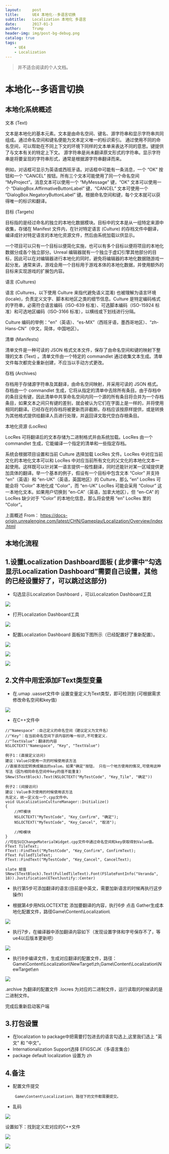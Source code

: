 ```yaml
---
layout:     post
title:      UE4 本地化--多语言切换
subtitle:   Localization 本地化 多语言
date:       2017-01-3
author:     Trump
header-img: img/post-bg-debug.png
catalog: true
tags:
    - UE4
    - Localization
---
```



>并不适合阅读的个人文档。

# 本地化--多语言切换

## 本地化系统概述

文本 (Text)

文本是本地化的基本元素。文本是由命名空间、键名、源字符串和显示字符串共同组成。通过命名空间和键名便能为文本定义唯一的标识索引。 通过使用不同的命名空间，可以帮助在不同上下文的环境下同样的文本单来表达不同的意思。键提供了与文本有关的特定上下文。 源字符串是尚未翻译原文形式的字符串。显示字符串是将要呈现的字符串形式，通常是根据源字符串翻译而来。

例如，对话框可显示为英语或西班牙语。对话框中可能有一条消息，一个 “OK” 按钮和一个 “CANCEL” 按钮。所有三个文本可能使用了同一个命名空间 “MyProject”。消息文本可以使用一个 “MyMessage” 键，“OK” 文本可以使用一个 “DialogBox.AffirmativeButtonLabel” 键，“CANCEL” 文本可使用一个 “DialogBox.NegatoryButtonLabel” 键。根据命名空间和键，每个文本就可以获得唯一的标识和翻译。

目标 (Targets)

目标指的是经过命名的独立的本地化数据模块。目标中的文本是从一组特定来源中收集，存储在 Manifest 文件内，在针对特定语言 (Culture) 的存档文件中翻译，编译成针对特定语言的本地化资源文件，然后由系统加载以供显示。

一个项目可以只有一个目标以便简化实施，也可以有多个目标以便将项目的本地化数据分成各个独立部分。Unreal 编辑器就有一个独立于虚幻引擎其他部分的目标，因此可以在对编辑器进行本地化的同时，避免将编辑器的本地化数据随游戏一起分发。通常来讲，游戏会用一个目标用于游戏本体的本地化数据，并使用额外的目标来实现游戏的扩展包内容。

语言 (Cultures)

语言 (Cultures，以下使用 Culture 来指代避免语义混淆) 也被理解为语言环境 (locale)，负责定义文字、脚本和地区之类的细节信息。Culture 是特定编码格式的字符串，必需符合语言编码（ISO-639 标准）、可选脚本编码（ISO-15924 标准）和可选地区编码（ISO-3166 标准），以横线或下划线进行分隔。

Culture 编码的举例：“en”（英语）、“es-MX”（西班牙语，墨西哥地区）、“zh-Hans-CN”（中文，简体，中国地区）。

清单 (Manifests)

清单文件是一种可读的 JSON 格式文本文件，保存了由命名空间和键的映射下整理的文本 (Text) 。清单文件由一个特定的 commandlet 通过收集文本生成。清单文件每次都完全重新创建，不应当以手动方式更改。

存档 (Archives)

存档用于存储源字符串及其翻译，由命名空间映射，并采用可读的 JSON 格式。存档由一个 commandlet 生成，它将从指定的清单中去除所有条目。由于存档中的条目没有键，因此清单中共享命名空间内同一个源的所有条目将合并为一个存档条目，如果文本之间只有键的差别，就会被认为它们在字面上是一样的，并将使用相同的翻译。已经存在的存档将被更新而非截断。存档应该按原样提供，或是转换为其他格式提供给翻译人员进行处理，并返回译文取代空白存根条目。

本地化资源 (LocRes)

LocRes 可将翻译后的文本存储为二进制格式并由系统加载。LocRes 由一个 commandlet 生成，它能编译一个指定的清单和一些指定存档。

系统会根据项目设置和当前 Culture 选择加载 LocRes 文件。LocRes 中对应当前文化的本地化文本可以和 LocRes 中对应当前所有文化的父文化的本地化文本一起使用。这样既可以针对某一语言提供一般性翻译，同时还能针对某一区域提供更加具体的翻译。举一个基本的例子，假设有一个目标中包含文本 “Color” 并支持 “en”（英语）和 “en-UK”（英语，英国地区）的 Culture，那么 “en” LocRes 可能会将 “Color” 本地化成 “Color”，而 “en-UK” LocRes 可能会采用 “Colour” 这一本地化文本。如果用户切换到 “en-CA”（英语，加拿大地区），但 “en-CA” 的 LocRes 缺少对于 “Color” 的本地化信息，那么将会使用 “en” LocRes 里的 “Color”。

上面概述 From： https://docs-origin.unrealengine.com/latest/CHN/Gameplay/Localization/Overview/index.html

## 本地化流程

## 1.设置Localization Dashboard面板 ( 此步骤中“勾选显示Localization Dashboard”需要自己设置，其他的已经设置好了，可以跳过这部分)
- 勾选显示Localization Dashboard ，可以Localization Dashboard工具

![](http://mingchuan.wang/img/local/1.png)

- 打开Localization Dashboard工具

![](http://mingchuan.wang/img/local/2.png)

- 配置Localization Dashboard 面板如下图所示（已经配置好了重新配置）。

![](http://mingchuan.wang/img/local/3.png)

![](http://mingchuan.wang/img/local/4.png)

![](http://mingchuan.wang/img/local/5.png)

## 2.文件中用宏添加FText类型变量

- 在.umap .uasset文件中 设置变量定义为Text类型，即可检测到 (可根据需求修改命名空间和key值)

![](http://mingchuan.wang/img/local/6.png)

- 在C++文件中

```
//"Namespace" :自己定义的命名空间（建议定义为文件名）
//"Key"：在当前命名空间下该内容的唯一标识,不可重定义.
//"TextValue"：翻译的内容
NSLOCTEXT("Namespace", "Key", "TextValue")
```

```
例子1：(直接定义访问)
建议：Value只使用一次的时候使用该方法
//直接添加宏转换成输出的value。如果"确定"按钮， 只在一个地方使用的情况,可使用这种写法（因为相同命名空间中key的值不能重复）
SNew(STextBlock).Text(NSLOCTEXT("MyTestCode", "Key_Tile", "确定"))
```

```
例子2：(间接访问)
建议：Value多次使用的时候使用该方法
先定义，统一定义在一个.cpp文件中。
void ULocalizationCultureManager::Initialize()
{
    //MT模块
	NSLOCTEXT("MyTestCode", "Key_Confirm", "确定");
	NSLOCTEXT("MyTestCode", "Key_Cancel", "取消");
        
    //MD模块
}
//可在SUIChangeMaterialWidget.cpp文件中通过命名空间和key获取得到Value值。
FText TileText;
FText::FindText("MyTestCode", "Key_Confirm", ConfirmText);
FText FulledTileText;
FText::FindText("MyTestCode", "Key_Cancel", CancelText);

slate 赋值
SNew(STextBlock).Text(FulledTileText).Font(FSlateFontInfo("Veranda", 18)).Justification(ETextJustify::Center)
```

- 执行第5步可添加翻译的语言(目前是中英文，需要加新语言的时候再执行这步操作)

- 根据第4步用NSLOCTEXT宏 添加要翻译的内容，执行6步 点击 Gather生成本地化配置文件，路径Game\Content\Localization\  

![](http://mingchuan.wang/img/local/6.png)

- 执行7步，在编译器中添加翻译内容如下（发现设置字体和字号保存不了，等ue4以后版本更新吧）

![](http://mingchuan.wang/img/local/7.png)


- 执行8步编译文件，生成对应翻译的配置文件，路径：Game\Content\Localization\NewTarget\zh,Game\Content\Localization\NewTarget\en  

![](http://mingchuan.wang/img/local/8.png)

.archive 为翻译的配置文件  .locres 为对应的二进制文件，运行读取的时候读的是二进制文件。

完成后重新启动客户端

## 3.打包设置

  - 在localization to package中把需要打包进去的语言勾选上,这里我们选上 "英文" 和 "中文"。
  - Internationalization Support选择 EFIGSCJK（多语言集合）
  - package default localization 设置为 zh

## 4.备注
- 配置文件提交

       Game\Content\Localization\ 路径下的文件都需要提交。 

- 乱码

![](http://mingchuan.wang/img/local/9.png)

设置如下：找到定义宏对应的C++文件

![](http://mingchuan.wang/img/local/10.png)

![](http://mingchuan.wang/img/local/11.png)








